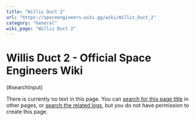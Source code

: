 ```yaml
---
title: "Willis Duct 2"
url: "https://spaceengineers.wiki.gg/wiki/Willis_Duct_2"
category: "General"
wiki_page: "Willis Duct 2"
---
```


# Willis Duct 2 - Official Space Engineers Wiki

(#searchInput)

There is currently no text in this page. You can [search for this page title](https://spaceengineers.wiki.gg/wiki/Special:Search/Willis_Duct_2 "Special:Search/Willis Duct 2") in other pages, or [search the related logs](https://spaceengineers.wiki.gg/wiki/Special:Log?page=Willis_Duct_2), but you do not have permission to create this page.